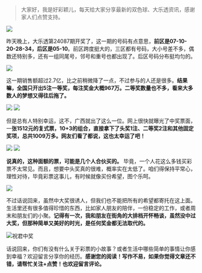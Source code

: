 
> 大家好，我是好彩颖儿，每天给大家分享最新的双色球、大乐透资讯，感谢家人们点赞支持。

![](https://cdn.jsdelivr.net/gh/wangwenjie1314/PicCDN/2024-7-30/1722304780990-image.png)


昨天晚上，大乐透第24087期开奖了，这一期的号码有点意思，**前区是07-10-20-28-34，后区是05-10**。前区跨度挺大的，三区都有号码，大小号差不多，偶数还特别多，还有一组同尾号，邻号和重号也都出现了。后区号码分布挺均匀的。

![](https://cdn.jsdelivr.net/gh/wangwenjie1314/PicCDN/2024-7-30/1722305029611-image.png)


这一期销售额超过2.7亿，比之前稍微降了一点，不过参与的人还是很多。**结果嘛，全国只开出5注一等奖，每注奖金大概967万。二等奖数量也不多，看来大多数人的梦想又得往后拖了。**

![](https://cdn.jsdelivr.net/gh/wangwenjie1314/PicCDN/2024-7-30/1722327324481-image.png)
![](https://cdn.jsdelivr.net/gh/wangwenjie1314/PicCDN/2024-7-30/1722304810973-image.png)


但是总有人特别幸运，这不，广西就出了这么一位。网上很快就曝光了中奖票面，一**张1512元的复式票，10+3的组合，直接拿下了头奖1注、二等奖2注和其他固定奖项，总共1009万多。网友们看了都说，这也太幸运了吧！**

![](https://cdn.jsdelivr.net/gh/wangwenjie1314/PicCDN/2024-7-30/1722304825819-image.png)
![](https://cdn.jsdelivr.net/gh/wangwenjie1314/PicCDN/2024-7-30/1722304835286-image.png)


**说真的，这种面额的票，可能是几个人合伙买的。** 毕竟，一个人花这么多钱买彩票不太常见。而且，想要中头奖真的很难，概率实在太低了。咱们得保持平常心，理性对待，毕竟彩票这事儿，有时候就像买份希望，图个乐呵。


![](https://cdn.jsdelivr.net/gh/wangwenjie1314/PicCDN/2024-7-30/1722327413992-image.png)


不过话说回来，虽然中大奖很诱人，但我们也不能把所有的希望都寄托在这上面。生活里还有很多值得珍惜的东西，比如家人朋友的陪伴，一份稳定的工作，或者周末和朋友们的小聚。**记得有一次，我和朋友在街角的大排档开怀畅谈，虽然没中过大奖，但那种简单又美好的时光，是任何奖金都无法取代的。**


![祝君中奖](https://cdn.jsdelivr.net/gh/wangwenjie1314/PicCDN/2024-7-13/1720861149038-image.png)


话说回来，你们有没有什么关于彩票的小故事？或者生活中哪些简单的事情让你感到幸福？欢迎留言分享你的经历。**感谢您的阅读！写作不易，如果你觉得文章还不错，请帮忙关注+点赞！也欢迎留言评论。**





